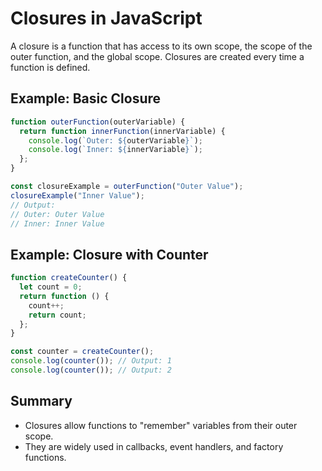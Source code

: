 
# Closures in JavaScript

A closure is a function that has access to its own scope, the scope of the outer function, and the global scope. Closures are created every time a function is defined.

## Example: Basic Closure
```javascript
function outerFunction(outerVariable) {
  return function innerFunction(innerVariable) {
    console.log(`Outer: ${outerVariable}`);
    console.log(`Inner: ${innerVariable}`);
  };
}

const closureExample = outerFunction("Outer Value");
closureExample("Inner Value");
// Output:
// Outer: Outer Value
// Inner: Inner Value
```

## Example: Closure with Counter
```javascript
function createCounter() {
  let count = 0;
  return function () {
    count++;
    return count;
  };
}

const counter = createCounter();
console.log(counter()); // Output: 1
console.log(counter()); // Output: 2
```

## Summary
- Closures allow functions to "remember" variables from their outer scope.
- They are widely used in callbacks, event handlers, and factory functions.

